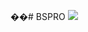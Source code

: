 ��#   B S P R O 
 <img src="![gif2](https://github.com/mrtkul/BSPRO/assets/115629914/48093e66-c63f-4c4e-b94a-499dba3ba487)
"/>
 
